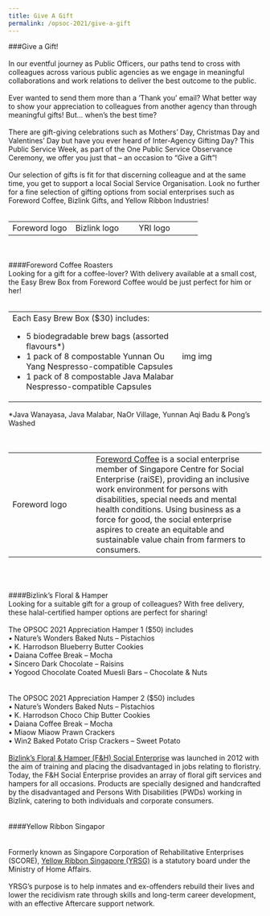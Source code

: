 ```yaml
---
title: Give A Gift
permalink: /opsoc-2021/give-a-gift
---
```

###Give a Gift!<br>
<br>
In our eventful journey as Public Officers, our paths tend to cross with colleagues across various public agencies as we engage in meaningful collaborations and work relations to deliver the best outcome to the public.<br>
<br>
Ever wanted to send them more than a ‘Thank you’ email? What better way to show your appreciation to colleagues from another agency than through meaningful gifts! But… when’s the best time?<br>
<br>
There are gift-giving celebrations such as Mothers’ Day, Christmas Day and Valentines’ Day but have you ever heard of Inter-Agency Gifting Day? This Public Service Week, as part of the One Public Service Observance Ceremony, we offer you just that – an occasion to “Give a Gift”!<br>
<br>
Our selection of gifts is fit for that discerning colleague and at the same time, you get to support a local Social Service Organisation. Look no further for a fine selection of gifting options from social enterprises such as Foreword Coffee, Bizlink Gifts, and Yellow Ribbon Industries!<br>
<br>
<table width="100%">
  <tr>
    <td width="33%">Foreword logo</td>
    <td width="33%">Bizlink logo</td>
    <td width="33%">YRI logo</td>
  </tr> 
</table>
<br>
<br>
####Foreword Coffee Roasters<br>
Looking for a gift for a coffee-lover? With delivery available at a small cost, the Easy Brew Box from Foreword Coffee would be just perfect for him or her!<br>
<br>
<table>
  <tr>
    <td width="67%">
      Each Easy Brew Box ($30) includes:<br>
      <ul>
        <li>5 biodegradable brew bags (assorted flavours*)
        <li>1 pack of 8 compostable Yunnan Ou Yang Nespresso-compatible Capsules
        <li>1 pack of 8 compostable Java Malabar Nespresso-compatible Capsules
      </ul>
    </td>
    <td width="33%">
        img
        img
    </td>
  </tr>
 </table>
*Java Wanayasa, Java Malabar, NaOr Village, Yunnan Aqi Badu & Pong’s Washed<br>
<br>
<br>
<table>
  <tr>
    <td width="33%">Foreword logo</td>
    <td width="67%"><a href="https://www.forewordcoffee.com">Foreword Coffee</a> is a social enterprise member of Singapore Centre for Social Enterprise (raiSE), providing an inclusive work environment for persons with disabilities, special needs and mental health conditions. Using business as a force for good, the social enterprise aspires to create an equitable and sustainable value chain from farmers to consumers.
    </td>
  </tr>
 </table>
<br>
<br>
<br>
####Bizlink’s Floral & Hamper<br>
Looking for a suitable gift for a group of colleagues? With free delivery, these halal-certified hamper options are perfect for sharing!<br>
<br>
The OPSOC 2021 Appreciation Hamper 1 ($50) includes<br>
•	Nature’s Wonders Baked Nuts – Pistachios<br>
•	K. Harrodson Blueberry Butter Cookies <br>
•	Daiana Coffee Break – Mocha<br>
•	Sincero Dark Chocolate – Raisins<br>
•	Yogood Chocolate Coated Muesli Bars – Chocolate & Nuts<br>
<br>
<br>
The OPSOC 2021 Appreciation Hamper 2 ($50) includes<br> 
•	Nature’s Wonders Baked Nuts – Pistachios<br>
•	K. Harrodson Choco Chip Butter Cookies <br>
•	Daiana Coffee Break – Mocha<br>
•	Miaow Miaow Prawn Crackers<br>
•	Win2 Baked Potato Crisp Crackers – Sweet Potato<br>
<br>
<a href="https://www.gift.org.sg">Bizlink’s Floral & Hamper (F&H) Social Enterprise</a> was launched in 2012 with the aim of training and placing the disadvantaged in jobs relating to floristry. Today, the F&H Social Enterprise provides an array of floral gift services and hampers for all occasions. Products are specially designed and handcrafted by the disadvantaged and Persons With Disabilities (PWDs) working in Bizlink, catering to both individuals and corporate consumers. <br>
<br>
<br>
####Yellow Ribbon Singapor<br>
<Product details pending><br>
<br>
Formerly known as Singapore Corporation of Rehabilitative Enterprises (SCORE), <a href="https://www.yellowribbon.gov.sg">Yellow Ribbon Singapore (YRSG)</a> is a statutory board under the Ministry of Home Affairs.<br>
  <br>
YRSG’s purpose is to help inmates and ex-offenders rebuild their lives and lower the recidivism rate through skills and long-term career development, with an effective Aftercare support network.<br>



